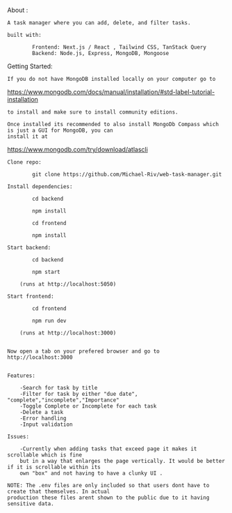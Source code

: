 About :

    A task manager where you can add, delete, and filter tasks.

    built with:

            Frontend: Next.js / React , Tailwind CSS, TanStack Query
            Backend: Node.js, Express, MongoDB, Mongoose

Getting Started:

    If you do not have MongoDB installed locally on your computer go to 
    
https://www.mongodb.com/docs/manual/installation/#std-label-tutorial-installation 
    
    to install and make sure to install community editions.

    Once installed its recommended to also install MongoDb Compass which is just a GUI for MongoDB, you can 
    install it at 
https://www.mongodb.com/try/download/atlascli

    

    Clone repo:

            git clone https://github.com/Michael-Riv/web-task-manager.git

    Install dependencies:

            cd backend

            npm install

            cd frontend

            npm install

    Start backend:

            cd backend

            npm start

        (runs at http://localhost:5050)
    
    Start frontend:

            cd frontend

            npm run dev

        (runs at http://localhost:3000)


    Now open a tab on your prefered browser and go to http://localhost:3000


    Features:

        -Search for task by title
        -Filter for task by either "due date", "complete","incomplete","Importance"
        -Toggle Complete or Incomplete for each task
        -Delete a task
        -Error handling
        -Input validation

    Issues:

        -Currently when adding tasks that exceed page it makes it scrollable which is fine
        but in a way that enlarges the page vertically. It would be better if it is scrollable within its
        own "box" and not having to have a clunky UI .

    NOTE: The .env files are only included so that users dont have to create that themselves. In actual 
    production these files arent shown to the public due to it having sensitive data. 


        

        




